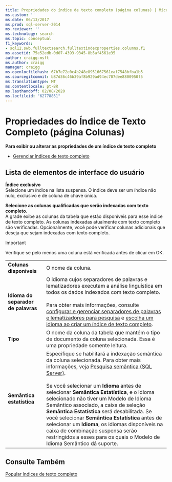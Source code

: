 ```yaml
---
title: Propriedades do índice de texto completo (página colunas) | Microsoft Docs
ms.custom: ''
ms.date: 06/13/2017
ms.prod: sql-server-2014
ms.reviewer: ''
ms.technology: search
ms.topic: conceptual
f1_keywords:
- sql12.swb.fulltextsearch.fulltextindexproperties.columns.f1
ms.assetid: 75e52edb-0d07-4393-9345-8b5af4561e35
author: craigg-msft
ms.author: craigg
manager: craigg
ms.openlocfilehash: 67b7e72e0c4b248e8951667561eaf7548bfba1b5
ms.sourcegitcommit: b87d36c46b39af8b929ad94ec707dee8800950f5
ms.translationtype: MT
ms.contentlocale: pt-BR
ms.lasthandoff: 02/08/2020
ms.locfileid: "62778851"
---
```

# <a name="full-text-index-properties-columns-page"></a>Propriedades do Índice de Texto Completo (página Colunas)
  **Para exibir ou alterar as propriedades de um índice de texto completo**  
  
-   [Gerenciar índices de texto completo](../relational-databases/indexes/indexes.md)  
  
## <a name="uielement-list"></a>Lista de elementos de interface do usuário  
 **Índice exclusivo**  
 Selecione um índice na lista suspensa. O índice deve ser um índice não nulo, exclusivo e de coluna de chave única.  
  
 **Selecione as colunas qualificadas que serão indexadas com texto completo.**  
 A grade exibe as colunas da tabela que estão disponíveis para esse índice de texto completo. As colunas indexadas atualmente com texto completo são verificadas. Opcionalmente, você pode verificar colunas adicionais que deseja que sejam indexadas com texto completo.  
  
> [!IMPORTANT]  
>  Verifique se pelo menos uma coluna está verificada antes de clicar em OK.  
  
|||  
|-|-|  
|**Colunas disponíveis**|O nome da coluna.|  
|**Idioma do separador de palavras**|O idioma cujos separadores de palavras e lematizadores executam a análise linguística em todos os dados indexados com texto completo.<br /><br /> Para obter mais informações, consulte [configurar e gerenciar separadores de palavras e lematizadores para pesquisa](../relational-databases/search/configure-and-manage-word-breakers-and-stemmers-for-search.md) e [escolha um idioma ao criar um índice de texto completo](../relational-databases/search/choose-a-language-when-creating-a-full-text-index.md).|  
|**Tipo**|O nome da coluna da tabela que mantém o tipo de documento da coluna selecionada. Essa é uma propriedade somente leitura.|  
|**Semântica estatística**|Especifique se habilitará a indexação semântica da coluna selecionada. Para obter mais informações, veja [Pesquisa semântica &#40;SQL Server&#41;](../relational-databases/search/semantic-search-sql-server.md).<br /><br /> Se você selecionar um **Idioma** antes de selecionar **Semântica Estatística**, e o idioma selecionado não tiver um Modelo de Idioma Semântico associado, a caixa de seleção **Semântica Estatística** será desabilitada. Se você selecionar **Semântica Estatística** antes de selecionar um **Idioma**, os idiomas disponíveis na caixa de combinação suspensa serão restringidos a esses para os quais o Modelo de Idioma Semântico dá suporte.|  
  
## <a name="see-also"></a>Consulte Também  
 [Popular índices de texto completo](../relational-databases/search/populate-full-text-indexes.md)  
  
  

